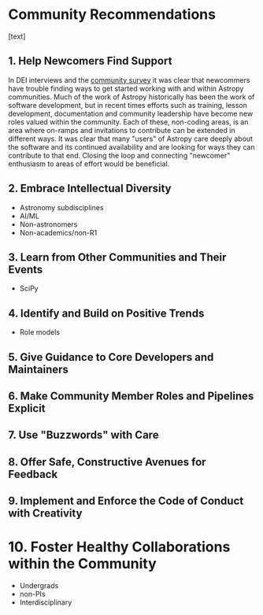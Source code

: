 # Community Recommendations
[text]
## 1. Help Newcomers Find Support

In DEI interviews and the [community survey](https://astropy-report.orgmycology.com) it was clear that newcommers have trouble finding ways to get started working with and within Astropy communities. Much of the work of Astropy historically has been the work of software development, but in recent times efforts such as training, lesson development, documentation and community leadership have become new roles valued within the community. Each of these, non-coding areas, is an area where on-ramps and invitations to contribute can be extended in different ways. It was clear that many "users" of Astropy care deeply about the software and its continued availability and are looking for ways they can contribute to that end. Closing the loop and connecting "newcomer" enthusiasm to areas of effort would be beneficial. 

## 2. Embrace Intellectual Diversity
- Astronomy subdisciplines
- AI/ML
- Non-astronomers
- Non-academics/non-R1

## 3. Learn from Other Communities and Their Events
- SciPy

## 4. Identify and Build on Positive Trends
- Role models

## 5. Give Guidance to Core Developers and Maintainers

## 6. Make Community Member Roles and Pipelines Explicit

## 7. Use "Buzzwords" with Care

## 8. Offer Safe, Constructive Avenues for Feedback

## 9. Implement and Enforce the Code of Conduct with Creativity

# 10. Foster Healthy Collaborations within the Community
- Undergrads
- non-PIs
- Interdisciplinary
